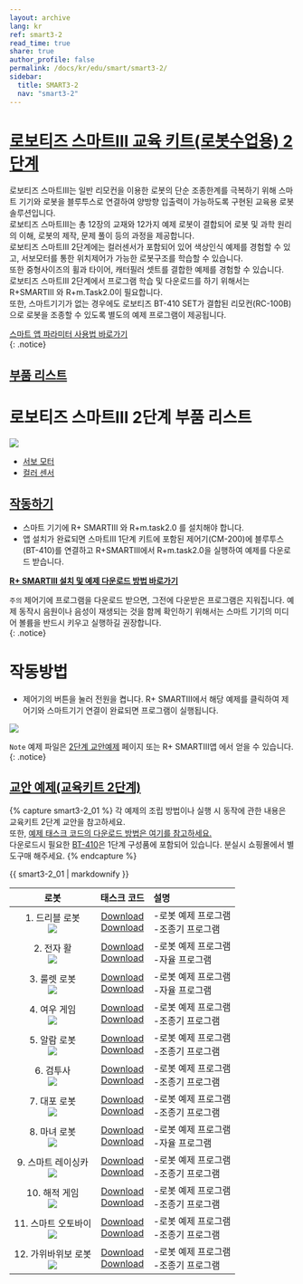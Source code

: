 ```yaml
---
layout: archive
lang: kr
ref: smart3-2
read_time: true
share: true
author_profile: false
permalink: /docs/kr/edu/smart/smart3-2/
sidebar:
  title: SMART3-2
  nav: "smart3-2"
---
```


# [로보티즈 스마트Ⅲ 교육 키트(로봇수업용) 2단계](#로보티즈-스마트Ⅲ-교육-키트-로봇수업용-2단계)

로보티즈 스마트Ⅲ는 일반 리모컨을 이용한 로봇의 단순 조종한계를 극복하기 위해 스마트 기기와 로봇을 블루투스로 연결하여 양방향 입출력이 가능하도록 구현된 교육용 로봇 솔루션입니다.  
로보티즈 스마트Ⅲ는 총 12장의 교재와 12가지 예제 로봇이 결합되어 로봇 및 과학 원리의 이해, 로봇의 제작, 문제 풀이 등의 과정을 제공합니다.  
로보티즈 스마트Ⅲ 2단계에는 컬러센서가 포함되어 있어 색상인식 예제를 경험할 수 있고, 서보모터를 통한 위치제어가 가능한 로봇구조를 학습할 수 있습니다.  
또한 중형사이즈의 휠과 타이어, 캐터필러 셋트를 결합한 예제를 경험할 수 있습니다.  
로보티즈 스마트Ⅲ 2단계에서 프로그램 학습 및 다운로드를 하기 위해서는 R+SMARTⅢ 와 R+m.Task2.0이 필요합니다.  
또한, 스마트기기가 없는 경우에도 로보티즈 BT-410 SET가 결합된 리모컨(RC-100B)으로 로봇을 조종할 수 있도록 별도의 예제 프로그램이 제공됩니다.

[스마트 앱 파라미터 사용법 바로가기]  
{: .notice}

## [부품 리스트](#부품-리스트)

# 로보티즈 스마트Ⅲ 2단계 부품 리스트

 ![](/assets/images/edu/smart/smart3-2_e-manual.jpg)

 - [서보 모터]
 - [컬러 센서]

## [작동하기](#작동하기)

- 스마트 기기에 R+ SMARTⅢ 와 R+m.task2.0 를 설치해야 합니다.
- 앱 설치가 완료되면 스마트Ⅲ 1단계 키트에 포함된 제어기(CM-200)에 블루투스(BT-410)를 연결하고 R+SMARTⅢ에서 R+m.task2.0을 실행하여 예제를 다운로드 받습니다.

**[R+ SMARTⅢ 설치 및 예제 다운로드 방법 바로가기]**

`주의` 제어기에 프로그램을 다운로드 받으면, 그전에 다운받은 프로그램은 지워집니다. 예제 동작시 음원이나 음성이 재생되는 것을 함께 확인하기 위해서는 스마트 기기의 미디어 볼륨을 반드시 키우고 실행하길 권장합니다.  
{: .notice}

# 작동방법

- 제어기의 버튼을 눌러 전원을 켭니다. R+ SMARTⅢ에서 해당 예제를 클릭하여 제어기와 스마트기기 연결이 완료되면 프로그램이 실행됩니다.

 ![](/assets/images/edu/smart/cm_200_7.jpg)

`Note` 예제 파일은 [2단계 교안예제] 페이지 또는 R+ SMARTⅢ앱 에서 얻을 수 있습니다.  
{: .notice}

## [교안 예제(교육키트 2단계)](#교안-예제-교육키트-2단계)

{% capture smart3-2_01 %}
각 예제의 조립 방법이나 실행 시 동작에 관한 내용은 교육키트 2단계 교안을 참고하세요.  
또한, [예제 태스크 코드의 다운로드 방법은 여기를 참고하세요.]  
다운로드시 필요한 [BT-410]은 1단계 구성품에 포함되어 있습니다. 분실시 쇼핑몰에서 별도구매 해주세요.
{% endcapture %}

<div class="notice">{{ smart3-2_01 | markdownify }}</div>


|로봇|태스크 코드|설명|
| :---: | :-----: | :--- |
|1. 드리블 로봇<br />![](/assets/images/edu/smart/1_smartiii_l2_dribble_bot.png)|[Download][01_smart3_L2_Dribble_Bot_kr.tskx]<br />[Download][03_smart3_L2_Dribble_Bot_RC_kr.tskx]|-로봇 예제 프로그램<br />-조종기 프로그램|
|2. 전자 활<br />![](/assets/images/edu/smart/1_smartiii_l2_electric_bow.png)|[Download][01_smart3_L2_Electric_Bow_kr.tskx]<br />[Download][03_smart3_L2_Electric_Bow_AI_kr.tskx]|-로봇 예제 프로그램<br />-자율 프로그램|
|3. 룰렛 로봇<br />![](/assets/images/edu/smart/1_smartiii_l2_roulette_dart.png)|[Download][01_smart3_L2_Roulette_Dart_kr.tskx]<br />[Download][03_smart3_L2_Roulette_Dart_AI_kr.tskx]|-로봇 예제 프로그램<br />-자율 프로그램|
|4. 여우 게임<br />![](/assets/images/edu/smart/1_smartiii_l2_fox_game.png)|[Download][01_smart3_L2_Fox_Game_kr.tskx]<br />[Download][03_smart3_L2_Fox_Game_RC_kr.tskx]|-로봇 예제 프로그램<br />-조종기 프로그램|
|5. 알람 로봇<br />![](/assets/images/edu/smart/1_smartiii_l2_alarm_clock.png)|[Download][01_smart3_L2_Alarm_Clock_kr.tskx]<br />[Download][03_smart3_L2_Alarm_Clock_RC_kr.tskx]|-로봇 예제 프로그램<br />-조종기 프로그램|
|6. 검투사<br />![](/assets/images/edu/smart/1_smartiii_l2_gladiator.png)|[Download][01_smart3_L2_Gladiator_kr.tskx]<br />[Download][03_smart3_L2_Gladiator_RC_kr.tskx]|-로봇 예제 프로그램<br />-조종기 프로그램|
|7. 대포 로봇<br />![](/assets/images/edu/smart/1_smartiii_l2_tank.png)|[Download][01_smart3_L2_Tank_kr.tskx]<br />[Download][03_smart3_L2_Tank_RC_kr.tskx]|-로봇 예제 프로그램<br />-조종기 프로그램|
|8. 마녀 로봇<br />![](/assets/images/edu/smart/1_smartiii_l2_talking_witch.png)|[Download][01_smart3_L2_Talking_Witch_kr.tskx]<br />[Download][03_smart3_L2_Talking_Witch_AI_kr.tskx]|-로봇 예제 프로그램<br />-자율 프로그램|
|9. 스마트 레이싱카<br />![](/assets/images/edu/smart/1_smartiii_l2_racing_car.png)|[Download][01_smart3_L2_Racing_Car_kr.tskx]<br />[Download][03_smart3_L2_Racing_Car_RC_kr.tskx]|-로봇 예제 프로그램<br />-조종기 프로그램|
|10. 해적 게임<br />![](/assets/images/edu/smart/1_smartiii_l2_pirate_roulette.png)|[Download][01_smart3_L2_Pirate_Roulette_kr.tskx]<br />[Download][03_smart3_L2_Pirate_Roulette_RC_kr.tskx]|-로봇 예제 프로그램<br />-조종기 프로그램|
|11. 스마트 오토바이<br />![](/assets/images/edu/smart/1_smartiii_l2_trans_bike.png)|[Download][01_smart3_L2_Trans_Bike_kr.tskx]<br />[Download][03_smart3_L2_Trans_Bike_RC_kr.tskx]|-로봇 예제 프로그램<br />-조종기 프로그램|
|12. 가위바위보 로봇<br />![](/assets/images/edu/smart/1_smartiii_l2_robot_hand.png)|[Download][01_smart3_L2_Robot_Hand_kr.tskx]<br />[Download][03_smart3_L2_Robot_Hand_RC_kr.tskx]|-로봇 예제 프로그램<br />-조종기 프로그램|


[스마트 앱 파라미터 사용법 바로가기]: ???
[서보 모터]: ???
[컬러 센서]: ???
[R+ SMARTⅢ 설치 및 예제 다운로드 방법 바로가기]: ???
[2단계 교안예제]: ???
[예제 태스크 코드의 다운로드 방법은 여기를 참고하세요.]: ???
[BT-410]: ???
[01_smart3_L2_Dribble_Bot_kr.tskx]: http://support.robotis.com/ko/baggage_files/smart3/01_smart3_l2_dribble_bot_kr.tskx
[03_smart3_L2_Dribble_Bot_RC_kr.tskx]: http://support.robotis.com/ko/baggage_files/smart3/03_smart3_l2_dribble_bot_rc_kr.tskx
[01_smart3_L2_Electric_Bow_kr.tskx]: http://support.robotis.com/ko/baggage_files/smart3/01_smart3_l2_electric_bow_kr.tskx
[03_smart3_L2_Electric_Bow_AI_kr.tskx]: http://support.robotis.com/ko/baggage_files/smart3/03_smart3_l2_electric_bow_ai_kr.tskx
[01_smart3_L2_Roulette_Dart_kr.tskx]: http://support.robotis.com/ko/baggage_files/smart3/01_smart3_l2_roulette_dart_kr.tskx
[03_smart3_L2_Roulette_Dart_AI_kr.tskx]: http://support.robotis.com/ko/baggage_files/smart3/03_smart3_l2_roulette_dart_ai_kr.tskx
[01_smart3_L2_Fox_Game_kr.tskx]: http://support.robotis.com/ko/baggage_files/smart3/01_smart3_l2_fox_game_kr.tskx
[03_smart3_L2_Fox_Game_RC_kr.tskx]: http://support.robotis.com/ko/baggage_files/smart3/03_smart3_l2_fox_game_rc_kr.tskx
[01_smart3_L2_Alarm_Clock_kr.tskx]: http://support.robotis.com/ko/baggage_files/smart3/01_smart3_l2_alarm_clock_kr.tskx
[03_smart3_L2_Alarm_Clock_RC_kr.tskx]: http://support.robotis.com/ko/baggage_files/smart3/03_smart3_l2_alarm_clock_rc_kr.tskx
[01_smart3_L2_Gladiator_kr.tskx]: http://support.robotis.com/ko/baggage_files/smart3/01_smart3_l2_gladiator_kr.tskx
[03_smart3_L2_Gladiator_RC_kr.tskx]: http://support.robotis.com/ko/baggage_files/smart3/03_smart3_l2_gladiator_rc_kr.tskx
[01_smart3_L2_Tank_kr.tskx]: http://support.robotis.com/ko/baggage_files/smart3/01_smart3_l2_tank_kr.tskx
[03_smart3_L2_Tank_RC_kr.tskx]: http://support.robotis.com/ko/baggage_files/smart3/03_smart3_l2_tank_rc_kr.tskx
[01_smart3_L2_Talking_Witch_kr.tskx]: http://support.robotis.com/ko/baggage_files/smart3/01_smart3_l2_talking_witch_kr.tskx
[03_smart3_L2_Talking_Witch_AI_kr.tskx]: http://support.robotis.com/ko/baggage_files/smart3/03_smart3_l2_talking_witch_ai_kr.tskx
[01_smart3_L2_Racing_Car_kr.tskx]: http://support.robotis.com/ko/baggage_files/smart3/01_smart3_l2_racing_car_kr.tskx
[03_smart3_L2_Racing_Car_RC_kr.tskx]: http://support.robotis.com/ko/baggage_files/smart3/03_smart3_l2_racing_car_rc_kr.tskx
[01_smart3_L2_Pirate_Roulette_kr.tskx]: http://support.robotis.com/ko/baggage_files/smart3/01_smart3_l2_pirate_roulette_kr.tskx
[03_smart3_L2_Pirate_Roulette_RC_kr.tskx]: http://support.robotis.com/ko/baggage_files/smart3/03_smart3_l2_pirate_roulette_rc_kr.tskx
[01_smart3_L2_Trans_Bike_kr.tskx]: http://support.robotis.com/ko/baggage_files/smart3/01_smart3_l2_trans_bike_kr.tskx
[03_smart3_L2_Trans_Bike_RC_kr.tskx]: http://support.robotis.com/ko/baggage_files/smart3/03_smart3_l2_trans_bike_rc_kr.tskx
[01_smart3_L2_Robot_Hand_kr.tskx]: http://support.robotis.com/ko/baggage_files/smart3/01_smart3_l2_robot_hand_kr.tskx
[03_smart3_L2_Robot_Hand_RC_kr.tskx]: http://support.robotis.com/ko/baggage_files/smart3/03_smart3_l2_robot_hand_rc_kr.tskx
